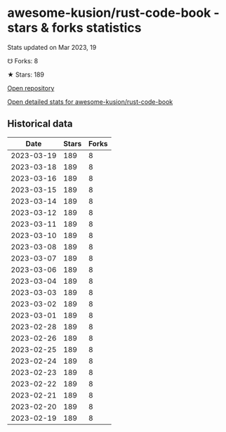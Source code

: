# awesome-kusion/rust-code-book - stars & forks statistics

Stats updated on Mar 2023, 19

☋ Forks: 8

★ Stars: 189

[Open repository](https://github.com/awesome-kusion/rust-code-book)

[Open detailed stats for awesome-kusion/rust-code-book](https://reviewgithub.com/rep/awesome-kusion/rust-code-book)

## Historical data
| Date | Stars | Forks |
|------|-------|-------|
| 2023-03-19 | 189 | 8 | 
| 2023-03-18 | 189 | 8 | 
| 2023-03-16 | 189 | 8 | 
| 2023-03-15 | 189 | 8 | 
| 2023-03-14 | 189 | 8 | 
| 2023-03-12 | 189 | 8 | 
| 2023-03-11 | 189 | 8 | 
| 2023-03-10 | 189 | 8 | 
| 2023-03-08 | 189 | 8 | 
| 2023-03-07 | 189 | 8 | 
| 2023-03-06 | 189 | 8 | 
| 2023-03-04 | 189 | 8 | 
| 2023-03-03 | 189 | 8 | 
| 2023-03-02 | 189 | 8 | 
| 2023-03-01 | 189 | 8 | 
| 2023-02-28 | 189 | 8 | 
| 2023-02-26 | 189 | 8 | 
| 2023-02-25 | 189 | 8 | 
| 2023-02-24 | 189 | 8 | 
| 2023-02-23 | 189 | 8 | 
| 2023-02-22 | 189 | 8 | 
| 2023-02-21 | 189 | 8 | 
| 2023-02-20 | 189 | 8 | 
| 2023-02-19 | 189 | 8 | 

